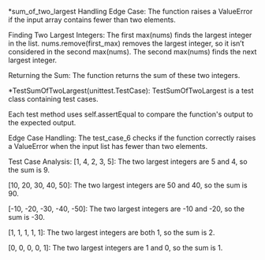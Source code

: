 *sum_of_two_largest
Handling Edge Case: The function raises a ValueError if the input array contains fewer than two elements.

Finding Two Largest Integers:
The first max(nums) finds the largest integer in the list.
nums.remove(first_max) removes the largest integer, so it isn’t considered in the second max(nums).
The second max(nums) finds the next largest integer.

Returning the Sum: The function returns the sum of these two integers.

*TestSumOfTwoLargest(unittest.TestCase):
TestSumOfTwoLargest is a test class containing test cases.

Each test method uses self.assertEqual to compare the function's output to the expected output.

Edge Case Handling: The test_case_6 checks if the function correctly raises a ValueError when the input list has fewer than two elements.

Test Case Analysis:
[1, 4, 2, 3, 5]: The two largest integers are 5 and 4, so the sum is 9.

[10, 20, 30, 40, 50]: The two largest integers are 50 and 40, so the sum is 90.

[-10, -20, -30, -40, -50]: The two largest integers are -10 and -20, so the sum is -30.

[1, 1, 1, 1, 1]: The two largest integers are both 1, so the sum is 2.

[0, 0, 0, 0, 1]: The two largest integers are 1 and 0, so the sum is 1.
